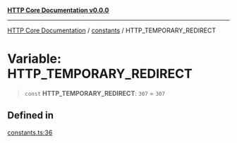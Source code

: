 [**HTTP Core Documentation v0.0.0**](../../README.md)

***

[HTTP Core Documentation](../../modules.md) / [constants](../README.md) / HTTP\_TEMPORARY\_REDIRECT

# Variable: HTTP\_TEMPORARY\_REDIRECT

> `const` **HTTP\_TEMPORARY\_REDIRECT**: `307` = `307`

## Defined in

[constants.ts:36](https://github.com/stonemjs/http-core/blob/89981cacc9858cf786fba9df03b328b6b56a5b75/src/constants.ts#L36)
